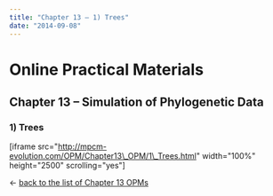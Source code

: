 ```yaml
---
title: "Chapter 13 – 1) Trees"
date: "2014-09-08"
---
```


# **Online Practical Materials**

## Chapter 13 – Simulation of Phylogenetic Data

### 1) Trees

\[iframe src="http://mpcm-evolution.com/OPM/Chapter13\_OPM/1\_Trees.html" width="100%" height="2500" scrolling="yes"\]

← [back to the list of Chapter 13 OPMs](http://www.mpcm-evolution.com/practice/online-practical-material-chapter-13 "Chapter 13 – Simulation of Phylogenetic Data")
